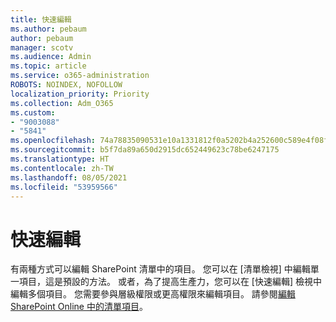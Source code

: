 ```yaml
---
title: 快速編輯
ms.author: pebaum
author: pebaum
manager: scotv
ms.audience: Admin
ms.topic: article
ms.service: o365-administration
ROBOTS: NOINDEX, NOFOLLOW
localization_priority: Priority
ms.collection: Adm_O365
ms.custom:
- "9003088"
- "5841"
ms.openlocfilehash: 74a78835090531e10a1331812f0a5202b4a252600c589e4f08ff891398a3cc3d
ms.sourcegitcommit: b5f7da89a650d2915dc652449623c78be6247175
ms.translationtype: HT
ms.contentlocale: zh-TW
ms.lasthandoff: 08/05/2021
ms.locfileid: "53959566"
---
```

# <a name="quick-edit"></a>快速編輯

有兩種方式可以編輯 SharePoint 清單中的項目。 您可以在 [清單檢視] 中編輯單一項目，這是預設的方法。 或者，為了提高生產力，您可以在 [快速編輯] 檢視中編輯多個項目。 您需要參與層級權限或更高權限來編輯項目。 請參閱[編輯 SharePoint Online 中的清單項目](https://support.microsoft.com/office/dac1a1c3-a80b-4082-ba57-715cf613d0f7)。
